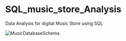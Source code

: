 # SQL_music_store_Analysis
Data Analysis for digital Music Store using SQL

![MusicDatabaseSchema](https://github.com/OmkarKokane09/SQL_music_store_Analysis/assets/144982429/8cfd2f49-ad50-442e-a87a-1b605fb40ef3)
